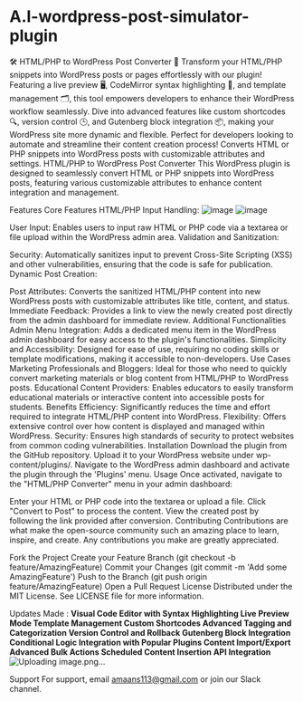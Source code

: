 # A.I-wordpress-post-simulator-plugin
🛠️ HTML/PHP to WordPress Post Converter 📝
Transform your HTML/PHP snippets into WordPress posts or pages effortlessly with our plugin! Featuring a live preview 🖥️, CodeMirror syntax highlighting 🎨, and template management 🗂️, this tool empowers developers to enhance their WordPress workflow seamlessly. Dive into advanced features like custom shortcodes 🔍, version control 🕒, and Gutenberg block integration 📦, making your WordPress site more dynamic and flexible. Perfect for developers looking to automate and streamline their content creation process!
Converts HTML or PHP snippets into WordPress posts with customizable attributes and settings.
HTML/PHP to WordPress Post Converter
This WordPress plugin is designed to seamlessly convert HTML or PHP snippets into WordPress posts, featuring various customizable attributes to enhance content integration and management.


Features
Core Features
HTML/PHP Input Handling:
![image](https://github.com/user-attachments/assets/513bec5c-69ed-4a18-bf4e-095f39608f22)
![image](https://github.com/user-attachments/assets/4e82b4c6-89d8-4770-8fa8-352216a2204f)




User Input: Enables users to input raw HTML or PHP code via a textarea or file upload within the WordPress admin area.
Validation and Sanitization:

Security: Automatically sanitizes input to prevent Cross-Site Scripting (XSS) and other vulnerabilities, ensuring that the code is safe for publication.
Dynamic Post Creation:

Post Attributes: Converts the sanitized HTML/PHP content into new WordPress posts with customizable attributes like title, content, and status.
Immediate Feedback: Provides a link to view the newly created post directly from the admin dashboard for immediate review.
Additional Functionalities
Admin Menu Integration: Adds a dedicated menu item in the WordPress admin dashboard for easy access to the plugin's functionalities.
Simplicity and Accessibility: Designed for ease of use, requiring no coding skills or template modifications, making it accessible to non-developers.
Use Cases
Marketing Professionals and Bloggers: Ideal for those who need to quickly convert marketing materials or blog content from HTML/PHP to WordPress posts.
Educational Content Providers: Enables educators to easily transform educational materials or interactive content into accessible posts for students.
Benefits
Efficiency: Significantly reduces the time and effort required to integrate HTML/PHP content into WordPress.
Flexibility: Offers extensive control over how content is displayed and managed within WordPress.
Security: Ensures high standards of security to protect websites from common coding vulnerabilities.
Installation
Download the plugin from the GitHub repository.
Upload it to your WordPress website under wp-content/plugins/.
Navigate to the WordPress admin dashboard and activate the plugin through the 'Plugins' menu.
Usage
Once activated, navigate to the "HTML/PHP Converter" menu in your admin dashboard:

Enter your HTML or PHP code into the textarea or upload a file.
Click "Convert to Post" to process the content.
View the created post by following the link provided after conversion.
Contributing
Contributions are what make the open-source community such an amazing place to learn, inspire, and create. Any contributions you make are greatly appreciated.

Fork the Project
Create your Feature Branch (git checkout -b feature/AmazingFeature)
Commit your Changes (git commit -m 'Add some AmazingFeature')
Push to the Branch (git push origin feature/AmazingFeature)
Open a Pull Request
License
Distributed under the MIT License. See LICENSE file for more information.

Updates Made :
**Visual Code Editor with Syntax Highlighting
Live Preview Mode
Template Management
Custom Shortcodes
Advanced Tagging and Categorization
Version Control and Rollback
Gutenberg Block Integration
Conditional Logic
Integration with Popular Plugins
Content Import/Export
Advanced Bulk Actions
Scheduled Content Insertion
API Integration**
![Uploading image.png…]()


Support
For support, email amaans113@gmail.com or join our Slack channel.
